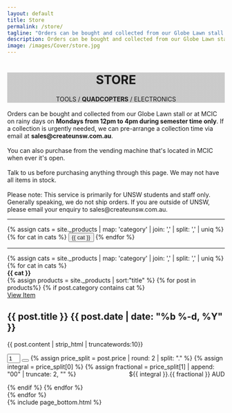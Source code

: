 ```yaml
---
layout: default
title: Store
permalink: /store/
tagline: "Orders can be bought and collected from our Globe Lawn stall on Mondays from 12pm to 4pm during semester time only."
description: Orders can be bought and collected from our Globe Lawn stall on Mondays from 12pm to 4pm during semester time only.
image: /images/Cover/store.jpg
---
```


<style type="text/css">
.store-cover {
	background-image: linear-gradient(rgba(0, 0, 0, 0.2), rgba(0, 0, 0, 0.2)), url({{page.image}});
}
</style>

<div class="jumbotron general-cover store-cover">
	<div class="wrapper">
		<center>
			<h1>
				<b>STORE</b>
			</h1>
			<span>TOOLS /
				<b>QUADCOPTERS</b> / ELECTRONICS</span>
		</center>
	</div>
</div>

<div class="wrapper">
	<div class="str-sub">
		<br>Orders can be bought and collected from our Globe Lawn stall or at MCIC on rainy days on
		<b>Mondays from 12pm to 4pm during semester time only</b>. If a collection is urgently needed, we can pre-arrange a collection
		time via email at
		<b>sales@createunsw.com.au</b>.
		<br>
		<br>You can also purchase from the vending machine that's located in MCIC when ever it's open.
		<br>
		<br>Talk to us before purchasing anything through this page. We may not have all items in stock.
		<br>
		<br>Please note: This service is primarily for UNSW students and staff only. Generally speaking, we do not ship orders. If
		you are outside of UNSW, please email your enquiry to sales@createunsw.com.au.
	</div>
	<div style="display: inline">
		<hr> {% assign cats = site._products | map: 'category' | join: ',' | split: ',' | uniq %} {% for cat in cats %}
		<button class="btn btn-standard store-btn" onclick="location.href='#{{ cat }}'">
			<a>{{ cat }}</a>
		</button>
		{% endfor %}
		<hr>
	</div>
	{% assign cats = site._products | map: 'category' | join: ',' | split: ',' | uniq %}
	{% for cat in cats %}
	<div class="postBody">
		<div class="manual-post">
			<div class="manual manual-title" id="{{ cat }}">
				<strong>{{ cat }}</strong>
			</div>
		</div>
		<div class="row post-list">
			{% assign products = site._products | sort:"title" %}
			{% for post in products%} {% if post.category contains cat %}
			<div class="col-4 col-md-4 col-sm-4 post-card-col">
				<div style="background: url('{% if post.image %} {{ post.image }} {% else %} {{ '/images/Sales/no-photo.jpg' }} {% endif %}'); background-size: cover"
					class="card">
					<div class="row post-card-col post-card-col-btn">
						<div class="col-4 col-md-4">
							<a href="{{post.url}}"><div class="post-card-btn">View Item</div></a>
						</div>
					</div>
					<div class="post-card-contents">
						<h2>{{ post.title }} <span>{{ post.date | date: "%b %-d, %Y" }}</span></h2>
						<p>{{ post.content | strip_html | truncatewords:10}}</p>
						<div style="display:inline;">
							<form target='paypal' action='https://www.paypal.com/cgi-bin/webscr' method='post'>
								<input type='hidden' name='add' value='1'>
								<input type='hidden' name='cmd' value='_cart'>
								<input type='hidden' name='business' value='sales@createunsw.com.au' />
								<input type='hidden' name='item_name' value='{{ post.title }}' />
								<input type='hidden' name='item_number' value='' />
								<input type='hidden' name='amount' value='{{ post.price }}' />
								<input type='hidden' name='no_note' value='1' />
								<input type='hidden' name='currency_code' value='AUD' />
								<input type='hidden' name='lc' value='AU'>
								<input style="width:30px;color:black;" type='number' name='quantity' value='1' min="1">
								<button class="btn btn-secondary" style="color:black;" type='submit' name='submit' alt='Add this item to your paypal cart.' value='Purchase'>
									<i class="fa fa-shopping-cart" aria-hidden="true"></i>
								</button>
								{% assign price_split = post.price | round: 2 | split: "." %} {% assign integral = price_split[0] %} {% assign fractional
								= price_split[1] | append: "00" | truncate: 2, "" %}
								<div style="float:right">${{ integral }}.{{ fractional }} AUD</div>
							</form>
						</div>
					</div>
				</div>
			</div>
		{% endif %}
		{% endfor %}
		</div>
	</div>
	{% endfor %}
</div>
{% include page_bottom.html %}